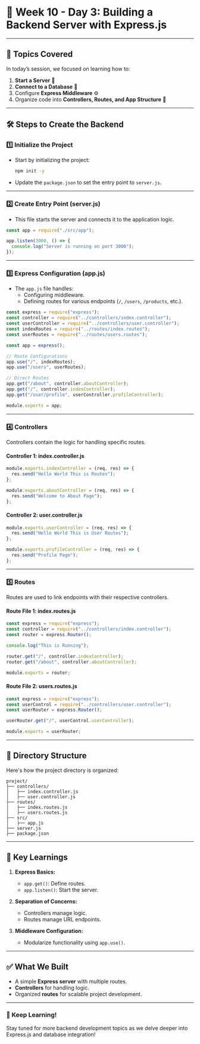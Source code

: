 # 🌟 Week 10 - Day 3: **Building a Backend Server with Express.js**  

---

## 🎯 **Topics Covered**  
In today’s session, we focused on learning how to:  
1. **Start a Server** 🚀  
2. **Connect to a Database** 💾  
3. Configure **Express Middleware** ⚙️  
4. Organize code into **Controllers, Routes, and App Structure** 📂  

---

## 🛠️ **Steps to Create the Backend**

### 1️⃣ **Initialize the Project**  
- Start by initializing the project:  
  ```bash
  npm init -y
  ```  
- Update the `package.json` to set the entry point to `server.js`.  

---

### 2️⃣ **Create Entry Point (server.js)**  
- This file starts the server and connects it to the application logic.  
```javascript
const app = require("./src/app");

app.listen(3000, () => {
  console.log("Server is running on port 3000");
});
```

---

### 3️⃣ **Express Configuration (app.js)**  
- The `app.js` file handles:  
  - Configuring middleware.  
  - Defining routes for various endpoints (`/`, `/users`, `/products`, etc.).  

```javascript
const express = require("express");
const controller = require("../controllers/index.controller");
const userController = require("../controllers/user.controller");
const indexRoutes = require("../routes/index.routes");
const userRoutes = require("../routes/users.routes");

const app = express();

// Route Configurations
app.use("/", indexRoutes);
app.use("/users", userRoutes);

// Direct Routes
app.get("/about", controller.aboutController);
app.get("/", controller.indexController);
app.get("/user/profile", userController.profileController);

module.exports = app;
```

---

### 4️⃣ **Controllers**  
Controllers contain the logic for handling specific routes.  

#### **Controller 1: index.controller.js**
```javascript
module.exports.indexController = (req, res) => {
  res.send("Hello World This is Routes");
};

module.exports.aboutController = (req, res) => {
  res.send("Welcome to About Page");
};
```

#### **Controller 2: user.controller.js**
```javascript
module.exports.userController = (req, res) => {
  res.send("Hello World This is User Routes");
};

module.exports.profileController = (req, res) => {
  res.send("Profile Page");
};
```

---

### 5️⃣ **Routes**  
Routes are used to link endpoints with their respective controllers.  

#### **Route File 1: index.routes.js**
```javascript
const express = require("express");
const controller = require("../controllers/index.controller");
const router = express.Router();

console.log("This is Running");

router.get("/", controller.indexController);
router.get("/about", controller.aboutController);

module.exports = router;
```

#### **Route File 2: users.routes.js**
```javascript
const express = require("express");
const userControl = require("../controllers/user.controller");
const userRouter = express.Router();

userRouter.get("/", userControl.userController);

module.exports = userRouter;
```

---

## 🌟 **Directory Structure**  
Here's how the project directory is organized:  
```
project/
├── controllers/
│   ├── index.controller.js
│   ├── user.controller.js
├── routes/
│   ├── index.routes.js
│   ├── users.routes.js
├── src/
│   ├── app.js
├── server.js
├── package.json
```

---

## 🧠 **Key Learnings**
1. **Express Basics:**  
   - `app.get()`: Define routes.  
   - `app.listen()`: Start the server.  

2. **Separation of Concerns:**  
   - Controllers manage logic.  
   - Routes manage URL endpoints.  

3. **Middleware Configuration:**  
   - Modularize functionality using `app.use()`.  

---

## ✅ **What We Built**
- A simple **Express server** with multiple routes.  
- **Controllers** for handling logic.  
- Organized **routes** for scalable project development.  

---

### 🚀 Keep Learning!  
Stay tuned for more backend development topics as we delve deeper into Express.js and database integration!  